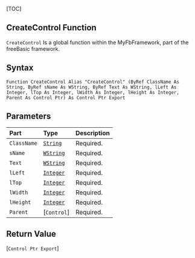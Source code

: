 [TOC]
## CreateControl Function

`CreateControl` Is a global function within the MyFbFramework, part of the freeBasic framework.
## Syntax

```freeBasic
Function CreateControl Alias "CreateControl" (ByRef ClassName As String, ByRef sName As WString, ByRef Text As WString, lLeft As Integer, lTop As Integer, lWidth As Integer, lHeight As Integer, Parent As Control Ptr) As Control Ptr Export
```

## Parameters

|Part|Type|Description|
| :------------ | :------------ | :------------ |
|`ClassName`|[`String`]("https://www.freebasic.net/wiki/KeyPgString")|Required.|
|`sName`|[`WString`]("https://www.freebasic.net/wiki/KeyPgWString")|Required.|
|`Text`|[`WString`]("https://www.freebasic.net/wiki/KeyPgWString")|Required.|
|`lLeft`|[`Integer`]("https://www.freebasic.net/wiki/KeyPgInteger")|Required.|
|`lTop`|[`Integer`]("https://www.freebasic.net/wiki/KeyPgInteger")|Required.|
|`lWidth`|[`Integer`]("https://www.freebasic.net/wiki/KeyPgInteger")|Required.|
|`lHeight`|[`Integer`]("https://www.freebasic.net/wiki/KeyPgInteger")|Required.|
|`Parent`|[`Control`]|Required.|

## Return Value
[`Control Ptr Export`]

